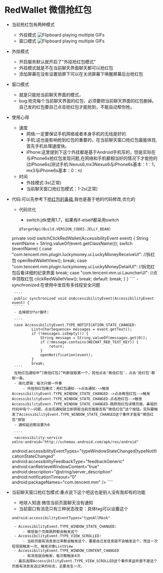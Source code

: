 # RedWallet 微信抢红包

 - 当前抢红包有两种模式
 	-  外挂模式
 	![Flipboard playing multiple GIFs](http://7xn0ue.com1.z0.glb.clouddn.com/%E5%A4%96%E6%8C%82%E6%A8%A1%E5%BC%8F%E5%A4%96%E6%8C%82%E6%A8%A1%E5%BC%8F.gif)
 	-  窗口模式
 	![Flipboard playing multiple GIFs](http://7xn0ue.com1.z0.glb.clouddn.com/%E7%AA%97%E5%8F%A3%E6%A8%A1%E5%BC%8F%E7%AA%97%E5%8F%A3%E6%A8%A1%E5%BC%8F.gif)
 -  外挂模式
 	- 开启服务默认就开启了"外挂抢红包模式"
 	- 外挂模式就是不在当前聊天界面聊天都可以抢红包
 	- 添加屏幕在没有设置锁屏下可以在关闭屏幕下唤醒屏幕后台抢红包
 -  窗口模式
 	- 就是只能抢当前聊天界面的模式，
 	- bug:抢完每个当前聊天界面的红包，必须要把当前聊天界面的红包删掉。自己发的红包要自己点击抢红包才能抢到，不能自动帮你抢。
 - 使用心得
 	- 速度
 		- 网络:一定要保证手机网络或者本身手机的无线是好的
 		- 手机:这也是影响抢到红包的重要的，在当前聊天窗口抢红包最能体现,首先手机处理速度快。
 		- iPhone:这里提到下这个外挂都是基于Android手机写的，但是实际在与iPhone6s抢红包发现问题,在网络和手机都相当好的情况下才能抢的过iPhone6s(测试手机:Nexus6,mx3Nexus6与iPhone6s基本：1：1，mx3与iPhone6s基本：0：n)
 	- 时间
 		- 外挂模式:3s(正常)
 		- 当前聊天窗口抢红包模式：1-2s(正常)
 - 代码:可以先参考下[抢红包的鼻祖](https://github.com/lendylongli/qianghongbao.git),我也是基于他的代码修改,优化的
 	- 代码优化
 		- switch:jdk使用1.7，如果有if-elseif都采用switch

 		````
 		@TargetApi(Build.VERSION_CODES.JELLY_BEAN)
    private void switchClickRedWallet(AccessibilityEvent event) {
        String eventName = String.valueOf(event.getClassName());
        switch (eventName) {
            case "com.tencent.mm.plugin.luckymoney.ui.LuckyMoneyReceiveUI":
                //拆红包
                openRedWalletView();
                break;
            case "com.tencent.mm.plugin.luckymoney.ui.LuckyMoneyDetailUI":
                //拆完红包后看详细的纪录界面
                break;
            case "com.tencent.mm.ui.LauncherUI":
                //点中领取红包
                clickRedWalletView();
                break;
            default:
                break;
        }
    }
 		````
 		- synchronized:在使用中发现有多线程安全问题

 		````
 		public synchronized void onAccessibilityEvent(AccessibilityEvent event) {
 		````
 		- 去掉部分for循环:

 		````
 		case AccessibilityEvent.TYPE_NOTIFICATION_STATE_CHANGED:
                List<CharSequence> messages = event.getText();
                if (!messages.isEmpty()) {
                    String message = String.valueOf(messages.get(0));
                    if (!message.contains(WECHAT_RED_TEXT_KEY)) {
                        return;
                    }
                    openNotification(event);
                }
                break;
 		````
 		在抢红包通知中“[微信红包]”判断就取第一个，其他点击'微信红包'，点击'抢红包'都取一条。
 		- 简化逻辑：每次只做一件事
 			- 外挂抢红包模式：用红包通知-->点击通知-->触发 AccessibilityEvent.TYPE_WINDOW_STATE_CHANGED-->点击微信红包-->触发 AccessibilityEvent.TYPE_WINDOW_STATE_CHANGED-点击抢红包-->触发 AccessibilityEvent.TYPE_WINDOW_STATE_CHANGED-跳转抢红包详情页面，鼻祖的代码中有个一问题，点击完通知就立即获取当前页面是否有“微信红包”这个按钮。实际要触发了AccessibilityEvent.TYPE_WINDOW_STATE_CHANGED这个事件才能有"微信红包"按钮
 		- 通知延迟都设置为0

 		````
 		<accessibility-service xmlns:android="http://schemas.android.com/apk/res/android"
    android:accessibilityEventTypes="typeWindowStateChanged|typeNotificationStateChanged"
    android:accessibilityFeedbackType="feedbackGeneric"
    android:canRetrieveWindowContent="true"
    android:description="@string/server_description"
    android:notificationTimeout="0"
    android:packageNames="com.tencent.mm" />
 		````
 - 当前聊天窗口抢红包模式:重点说下这个吧这也是别人没有我却有的功能
 	- 地球人知道:微信当前页面聊天没有通知
 	- 当前窗口有消息只有三种状态改变：具体tag可以设置这个
 	````
 	android:accessibilityEventTypes="typeAllMask"
 	````
 		- AccessibilityEvent.TYPE_WINDOW_STATE_CHANGED:
 			- 微信每个页面跳转都会触发这个
 		- AccessibilityEvent.TYPE_VIEW_SCROLLED:
 			- 当前页面有消息发过来都会触发这个，要是自己发信息就不会触发这个，而且一次短信就触发一次，触发对象ListView
 		- AccessibilityEvent.TYPE_WINDOW_CONTENT_CHANGED
 			- 有消息就会触发，每次都触发4次
 		- 最后选择AccessibilityEvent.TYPE_VIEW_SCROLLED这个事件来监听是不是这个页面有消息发送过来的标志，主要发生一次，